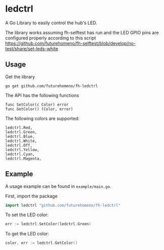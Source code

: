 # ledctrl
A Go Library to easily control the hub's LED.

The library works assuming fh-selftest has run and the LED GPIO pins are configured properly according to this script https://github.com/futurehomeno/fh-selftest/blob/develop/no-test/share/set-leds-white

## Usage
Get the library

```shell script
go get github.com/futurehomeno/fh-ledctrl
```

The API has the following functions

```
func SetColor(c Color) error
func GetColor() (Color, error)
```

The following colors are supported:

```
ledctrl.Red,
ledctrl.Green,
ledctrl.Blue,
ledctrl.White,
ledctrl.Off,
ledctrl.Yellow,
ledctrl.Cyan,
ledctrl.Magenta,
```

## Example
A usage example can be found in `example/main.go`.

First, import the package

```go
import ledctrl "github.com/futurehomeno/fh-ledctrl"
```

To set the LED color:

```go
err := ledctrl.SetColor(ledctrl.Green)
```

To get the LED color:

```go
color, err := ledctrl.GetColor()
```
